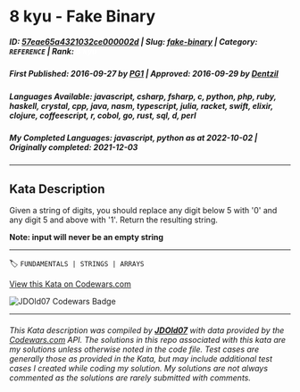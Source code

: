 # 8 kyu - Fake Binary

##### **ID**: [57eae65a4321032ce000002d](https://www.codewars.com/kata/57eae65a4321032ce000002d) | **Slug**: [fake-binary](https://www.codewars.com/kata/57eae65a4321032ce000002d) | **Category**: `REFERENCE` | **Rank**: <span style="color:white">8 kyu</span>

##### **First Published**: 2016-09-27 ***by*** [PG1](https://www.codewars.com/users/PG1) | **Approved**: 2016-09-29 ***by*** [Dentzil](https://www.codewars.com/users/Dentzil)

##### **Languages Available**: javascript, csharp, fsharp, c, python, php, ruby, haskell, crystal, cpp, java, nasm, typescript, julia, racket, swift, elixir, clojure, coffeescript, r, cobol, go, rust, sql, d, perl

##### **My Completed Languages**: javascript, python ***as at*** 2022-10-02 | **Originally completed**: 2021-12-03

---

## Kata Description


Given a string of digits, you should replace any digit below 5 with '0' and any digit 5 and above with '1'. Return the resulting string.



**Note: input will never be an empty string**



---


🏷 `FUNDAMENTALS | STRINGS | ARRAYS`


[View this Kata on Codewars.com](https://www.codewars.com/kata/57eae65a4321032ce000002d)

![](https://www.codewars.com/users/jdold07/badges/large "JDOld07 Codewars Badge")

---

###### *This Kata description was compiled by [**JDOld07**](https://tpstech.dev) with data provided by the [Codewars.com](https://www.codewars.com) API.  The solutions in this repo associated with this kata are my solutions unless otherwise noted in the code file.  Test cases are generally those as provided in the Kata, but may include additional test cases I created while coding my solution.  My solutions are not always commented as the solutions are rarely submitted with comments.*
